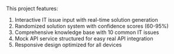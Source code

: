 This project features:

1. Interactive IT issue input with real-time solution generation
2. Randomized solution system with confidence scores (60-95%)
3. Comprehensive knowledge base with 10 common IT issues
4. Mock API service structured for easy real API integration
5. Responsive design optimized for all devices
